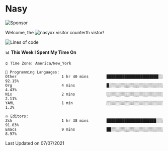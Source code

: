 # Nasy

<!--
<p align="center">
<img height="200" src="https://github-readme-stats.vercel.app/api?username=nasyxx&count_private=true&show_icons=true&theme=dracula&include_all_commits=true"/>
<img height="200" src="https://github-readme-stats.vercel.app/api/top-langs/?username=nasyxx&theme=dracula&hide=html,jupyter+notebook&count_private=true&show_icons=true"/>
</p>

  
----------------
-->

![Sponsor](https://img.shields.io/static/v1.svg?label=Sponsor&message=%E2%9D%A4&logo=GitHub&style=flat&color=pink)
 
Welcome, the ![nasyxx visitor counter](https://count.getloli.com/get/@nasyxx?theme=rule34)th vistor!
 
<!--START_SECTION:waka-->
![Lines of code](https://img.shields.io/badge/From%20Hello%20World%20I%27ve%20Written-5.4%20million%20lines%20of%20code-blue)

📊 **This Week I Spent My Time On** 

```text
⌚︎ Time Zone: America/New_York

💬 Programming Languages: 
Other                    1 hr 40 mins        ███████████████████████░░   92.15% 
Org                      4 mins              █░░░░░░░░░░░░░░░░░░░░░░░░   4.43% 
Nix                      2 mins              ░░░░░░░░░░░░░░░░░░░░░░░░░   2.11% 
YAML                     1 min               ░░░░░░░░░░░░░░░░░░░░░░░░░   1.3%

🔥 Editors: 
Zsh                      1 hr 38 mins        ██████████████████████░░░   91.03% 
Emacs                    9 mins              ██░░░░░░░░░░░░░░░░░░░░░░░   8.97%

```


 Last Updated on 07/07/2021
<!--END_SECTION:waka-->

<!-- ![visitors](https://visitor-badge.laobi.icu/badge?page_id=nasyxx.nasyxx) -->
